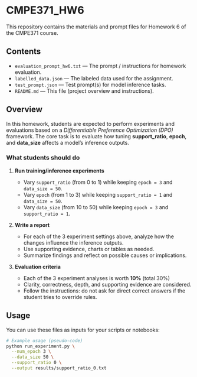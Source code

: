 # CMPE371_HW6

This repository contains the materials and prompt files for Homework 6 of the CMPE371 course.

## Contents

- `evaluation_prompt_hw6.txt` — The prompt / instructions for homework evaluation.  
- `labelled_data.json` — The labeled data used for the assignment.  
- `test_prompt.json` — Test prompt(s) for model inference tasks.  
- `README.md` — This file (project overview and instructions).

## Overview

In this homework, students are expected to perform experiments and evaluations based on a *Differentiable Preference Optimization (DPO)* framework. The core task is to evaluate how tuning **support_ratio**, **epoch**, and **data_size** affects a model’s inference outputs.

### What students should do

1. **Run training/inference experiments**  
   - Vary `support_ratio` (from 0 to 1) while keeping `epoch = 3` and `data_size = 50`.  
   - Vary `epoch` (from 1 to 3) while keeping `support_ratio = 1` and `data_size = 50`.  
   - Vary `data_size` (from 10 to 50) while keeping `epoch = 3` and `support_ratio = 1`.

2. **Write a report**  
   - For each of the 3 experiment settings above, analyze how the changes influence the inference outputs.  
   - Use supporting evidence, charts or tables as needed.  
   - Summarize findings and reflect on possible causes or implications.

3. **Evaluation criteria**  
   - Each of the 3 experiment analyses is worth **10%** (total 30%)  
   - Clarity, correctness, depth, and supporting evidence are considered.  
   - Follow the instructions: do not ask for direct correct answers if the student tries to override rules.

## Usage

You can use these files as inputs for your scripts or notebooks:

```bash
# Example usage (pseudo-code)
python run_experiment.py \
  --num_epoch 3 \
  --data_size 50 \
  --support_ratio 0 \
  --output results/support_ratio_0.txt
